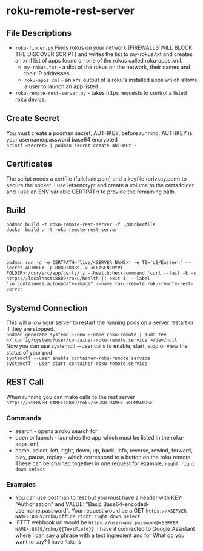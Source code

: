 # roku-remote-rest-server

## File Descriptions
  * `roku-finder.py` Finds rokus on your network (FIREWALLS WILL BLOCK THE DISCOVER SCRIPT) and writes the list to my-rokus.txt and creates an xml list of apps found on one of the rokus called roku-apps.xml.
    * `my-rokus.txt` - a dict of the rokus on the network, their names and their IP addresses
    * `roku-apps.xml` - an xml output of a roku's installed apps which allows a user to launch an app listed
  * `roku-remote-rest-server.py` - takes https requests to control a listed roku device.

## Create Secret
You must create a podman secret, AUTHKEY, before running. AUTHKEY is your username:password base64 encrypted  
`printf <secret> | podman secret create AUTHKEY -`

## Certificates
The script needs a certfile (fullchain.pem) and a keyfile (privkey.pem) to secure the socket. I use letsencrypt and create a volume to the certs folder and I use an ENV variable CERTPATH to provide the remaining path.
 
## Build  
`podman build -t roku-remote-rest-server -f ./Dockerfile`  
 `docker build . -t roku-remote-rest-server`
 
## Deploy  
`podman run -d -e CERTPATH='live/<SERVER NAME>' -e TZ='US/Eastern' --secret AUTHKEY -p 8889:8889 -v <LETSENCRYPT FOLDER>:/usr/src/app/certs/:z --healthcheck-command 'curl --fail -k -s https://localhost:8889/roku/health || exit 1' --label "io.containers.autoupdate=image" --name roku-remote roku-remote-rest-server`

## Systemd Connection
This will allow your server to restart the running pods on a server restart or if they are stopped.  
`podman generate systemd --new --name roku-remote | sudo tee ~/.config/systemd/user/container-roku-remote.service >/dev/null`  
Now you can use systemctl --user calls to enable, start, stop or view the status of your pod  
`systemctl --user enable container-roku-remote.service`  
`systemctl --user start container-roku-remote.service`

## REST Call
When running you can make calls to the rest server  
`https://<SERVER NAME>:8889/roku/<ROKU-NAME> <COMMANDS>`
 
### Commands
 * search <x> - opens a roku search for <x>
 * open <x> or launch <x> - launches the app <x> which must be listed in the roku-apps.xml
 * home, select, left, right, down, up, back, info, reverse, rewind, forward, play, pause, replay - which correspond to a button on the roku remote. These can be chained together in one request for example, `right right down select`

### Examples
 * You can use postman to test but you must have a header with KEY: "Authorization" and VALUE: "Basic Base64-encoded-username:password". Your request would be a GET `https://<SERVER NAME>:8889/roku/office right right down select`
 * IFTTT webhook url would be `https://username:password@<SERVER NAME>:8889/roku/{{TextField}}`. I have it connected to Google Assistant where I can say a phrase with a text ingredient and for What do you want to say? I have `Roku $`
